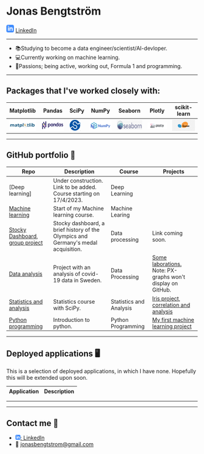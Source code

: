 
# Jonas Bengtström 
<img src="assets/linkedIn-icon.png" width="20"> [LinkedIn](https://www.linkedin.com/in/jonas-bengtstr%C3%B6m-74108524a)

---
* :books:Studying to become a data engineer/scientist/AI-devloper.
* :computer:Currently working on machine learning.
* :metal:Passions; being active, working out, Formula 1 and programming. 
---
## Packages that I've worked closely with:


| Matplotlib|Pandas|SciPy|NumPy|Seaborn|Plotly|scikit-learn|
|---|---|---|---|---|---|---|
|<img src="assets/tutorial_matplotlib.png" width="75" height="30" alt="Matplotlib icon" title="Matplotlib" align="">| <img src="assets/pandas.png" height="30" alt="Pandas icon" title="Pandas">| <img src="assets/scipy_logo.png" width="30" height="30" title="scipy">|<img src="assets/numpy_logo.png" width="70" height="" align="left" title="numpy">|<img src="assets/seaborn.png" width="80" height="25" title="seaborn">|<img src="assets/Plotly-logo.png" width="70" align="left" title="plotly">|<img src="assets/scikitlearn.png" width="60" height="30" title="scikit-learn">


---

## GitHub portfolio :briefcase:




| Repo                           | Description                        | Course  | Projects |
| ------------------------------ | ---------------------------------- | ------- | -------- |
| [Deep learning]           | Under construction. Link to be added. Course starting on 17/4/2023.              | Deep Learning
| [Machine learning](https://github.com/JonasBE13/machine-learning-jonas-bengtstrom)        | Start of my Machine learning course.|Machine Learing|
| [Stocky Dashboard, group project](https://github.com/wlinds/ITHS-Projekt-OS/tree/main)        | Stocky dashboard, a brief history of the Olympics and Germany's medal acquisition.|Data processing| Link coming soon.|
| [Data analysis](https://github.com/JonasBE13/Databehandling-Jonas-Bengtstrom)           | Project with an analysis of covid-19 data in Sweden.|Data Processing|[Some laborations.](https://github.com/JonasBE13/Databehandling-Jonas-Bengtstrom/tree/main/LABB%201) Note: PX-graphs won't display on GitHub.|
| [Statistics and analysis](https://github.com/JonasBE13/Statistics-and-analysis)| Statistics course with SciPy.| Statistics and Analysis | [Iris project, correlation and analysis](https://github.com/JonasBE13/Statistics-and-analysis/blob/master/Statistics%20and%20analysis/assignment.ipynb)
| [Python programming](https://github.com/JonasBE13/Python-Jonas-Bengtstrom)    | Introduction to python.| Python Programming | [My first machine learning project](https://github.com/JonasBE13/Python-Jonas-Bengtstrom/blob/main/Labb%202/Labb2-FINISHED-SOLUTION.ipynb) |



---

## Deployed applications :desktop_computer:

This is a selection of deployed applications, in which I have none. Hopefully this will be extended upon soon. 

| Application                    | Description                                   |
| ------------------------------ | --------------------------------------------- |

---



---

## Contact me :iphone:

- [![linkedIn icon](assets/linkedIn-icon.png): LinkedIn][linkedin]
- :e-mail: jonasbengtstrom@gmail.com

[linkedin]: https://www.linkedin.com/in/jonas-bengtstr%C3%B6m-74108524a/

